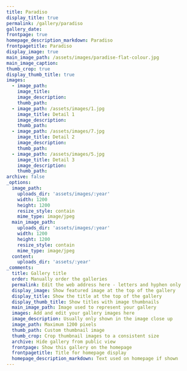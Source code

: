 ```yaml
---
title: Paradiso
display_title: true
permalink: /gallery/paradiso
gallery_date:
frontpage: true
homepage_description_markdown: Paradiso
frontpagetitle: Paradiso
display_image: true
main_image_path: /assets/images/paradise-flat-colour.jpg
main_image_caption:
thumb_crop: true
display_thumb_title: true
images:
  - image_path:
    image_title:
    image_description:
    thumb_path:
  - image_path: /assets/images/1.jpg
    image_title: Detail 1
    image_description:
    thumb_path:
  - image_path: /assets/images/7.jpg
    image_title: Detail 2
    image_description:
    thumb_path:
  - image_path: /assets/images/5.jpg
    image_title: Detail 3
    image_description:
    thumb_path:
archive: false
_options:
  image_path:
    uploads_dir: 'assets/images/:year'
    width: 1200
    height: 1200
    resize_style: contain
    mime_type: image/jpeg
  main_image_path:
    uploads_dir: 'assets/images/:year'
    width: 1200
    height: 1200
    resize_style: contain
    mime_type: image/jpeg
  content:
    uploads_dir: 'assets/:year'
_comments:
  title: Gallery title
  order: Manually order the galleries
  permalink: Edit the web address here - letters and hyphen only
  display_image: Show featured image at the top of the gallery
  display_title: Show the title at the top of the gallery
  display_thumb_title: Show titles with image thumbnails
  main_image_path: Image used to represent your gallery
  images: Add and edit your gallery images here
  image_description: Usually only shown in the image close up
  image_path: Maximum 1200 pixels
  thumb_path: Custom thumbnail image
  thumb_crop: Crop thumbnail images to a consistent size
  archive: Hide gallery from public view
  frontpage: Show this gallery on the homepage
  frontpagetitle: Title for homepage display
  homepage_description_markdown: Text used on homepage if shown
---
```


